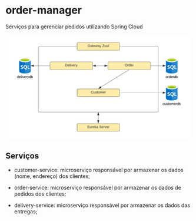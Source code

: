 # order-manager

Serviços para gerenciar pedidos utilizando Spring Cloud

![Estrutura](https://github.com/matheusmv/order-manager/blob/main/schema.png)

## Serviços

 - customer-service: microserviço responsável por armazenar os dados (nome, endereço) dos clientes;

 - order-service: microserviço responsável por armazenar os dados de pedidos dos clientes;

 - delivery-service: microserviço responsável por armazenar os dados das entregas;
